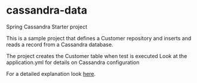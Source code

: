 # cassandra-data
Spring Cassandra Starter project

This is a sample project that defines a Customer repository and inserts and reads a record from a Cassandra database.

The project creates the Customer table when test is executed
Look at the application.yml for details on Cassandra configuration

For a detailed explanation look <a href="https://thej2eetutorials.blogspot.com/2018/10/cassandra-starter.html">here</a>.

